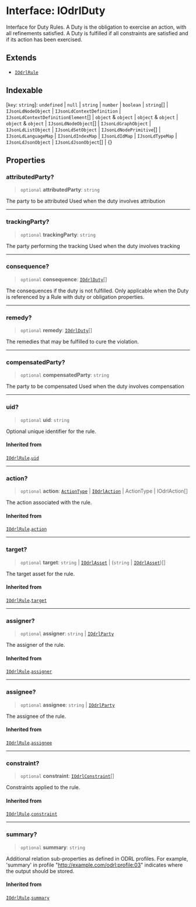 # Interface: IOdrlDuty

Interface for Duty Rules.
A Duty is the obligation to exercise an action, with all refinements satisfied.
A Duty is fulfilled if all constraints are satisfied and if its action has been exercised.

## Extends

- [`IOdrlRule`](IOdrlRule.md)

## Indexable

\[`key`: `string`\]: `undefined` \| `null` \| `string` \| `number` \| `boolean` \| `string`[] \| `IJsonLdNodeObject` \| `IJsonLdContextDefinition` \| `IJsonLdContextDefinitionElement`[] \| `object` & `object` \| `object` & `object` \| `object` & `object` \| `IJsonLdNodeObject`[] \| `IJsonLdGraphObject` \| `IJsonLdListObject` \| `IJsonLdSetObject` \| `IJsonLdNodePrimitive`[] \| `IJsonLdLanguageMap` \| `IJsonLdIndexMap` \| `IJsonLdIdMap` \| `IJsonLdTypeMap` \| `IJsonLdJsonObject` \| `IJsonLdJsonObject`[] \| \{\}

## Properties

### attributedParty?

> `optional` **attributedParty**: `string`

The party to be attributed
Used when the duty involves attribution

***

### trackingParty?

> `optional` **trackingParty**: `string`

The party performing the tracking
Used when the duty involves tracking

***

### consequence?

> `optional` **consequence**: [`IOdrlDuty`](IOdrlDuty.md)[]

The consequences if the duty is not fulfilled.
Only applicable when the Duty is referenced by a Rule with duty or obligation
properties.

***

### remedy?

> `optional` **remedy**: [`IOdrlDuty`](IOdrlDuty.md)[]

The remedies that may be fulfilled to cure the violation.

***

### compensatedParty?

> `optional` **compensatedParty**: `string`

The party to be compensated
Used when the duty involves compensation

***

### uid?

> `optional` **uid**: `string`

Optional unique identifier for the rule.

#### Inherited from

[`IOdrlRule`](IOdrlRule.md).[`uid`](IOdrlRule.md#uid)

***

### action?

> `optional` **action**: [`ActionType`](../type-aliases/ActionType.md) \| [`IOdrlAction`](IOdrlAction.md) \| ActionType \| IOdrlAction[]

The action associated with the rule.

#### Inherited from

[`IOdrlRule`](IOdrlRule.md).[`action`](IOdrlRule.md#action)

***

### target?

> `optional` **target**: `string` \| [`IOdrlAsset`](IOdrlAsset.md) \| (`string` \| [`IOdrlAsset`](IOdrlAsset.md))[]

The target asset for the rule.

#### Inherited from

[`IOdrlRule`](IOdrlRule.md).[`target`](IOdrlRule.md#target)

***

### assigner?

> `optional` **assigner**: `string` \| [`IOdrlParty`](IOdrlParty.md)

The assigner of the rule.

#### Inherited from

[`IOdrlRule`](IOdrlRule.md).[`assigner`](IOdrlRule.md#assigner)

***

### assignee?

> `optional` **assignee**: `string` \| [`IOdrlParty`](IOdrlParty.md)

The assignee of the rule.

#### Inherited from

[`IOdrlRule`](IOdrlRule.md).[`assignee`](IOdrlRule.md#assignee)

***

### constraint?

> `optional` **constraint**: [`IOdrlConstraint`](IOdrlConstraint.md)[]

Constraints applied to the rule.

#### Inherited from

[`IOdrlRule`](IOdrlRule.md).[`constraint`](IOdrlRule.md#constraint)

***

### summary?

> `optional` **summary**: `string`

Additional relation sub-properties as defined in ODRL profiles.
For example, 'summary' in profile "http://example.com/odrl:profile:03"
indicates where the output should be stored.

#### Inherited from

[`IOdrlRule`](IOdrlRule.md).[`summary`](IOdrlRule.md#summary)
